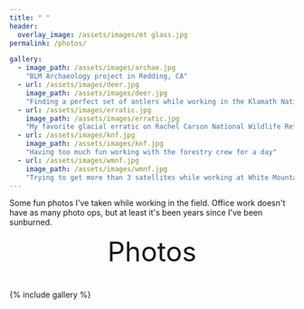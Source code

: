 ```yaml
---
title: " "
header:
  overlay_image: /assets/images/mt glass.jpg
permalink: /photos/

gallery:
  - image_path: /assets/images/archae.jpg
    "BLM Archaeology project in Redding, CA"
  - url: /assets/images/deer.jpg
    image_path: /assets/images/deer.jpg
    "Finding a perfect set of antlers while working in the Klamath National Forest"
  - url: /assets/images/erratic.jpg
    image_path: /assets/images/erratic.jpg
    "My favorite glacial erratic on Rachel Carson National Wildlife Refuge"
  - url: /assets/images/knf.jpg
    image_path: /assets/images/knf.jpg
    "Having too much fun working with the forestry crew for a day"
  - url: /assets/images/wmnf.jpg
    image_path: /assets/images/wmnf.jpg
    "Trying to get more than 3 satellites while working at White Mountain National Forest"
---
```


Some fun photos I've taken while working in the field. Office work doesn't have as many photo ops, but at least it's been years since I've been sunburned.


<div style="margin-bottom:1cm" align="center"><font size="55">Photos</font></div>

{% include gallery %}


<!------------------------------- FOOTER --------------------------------->


